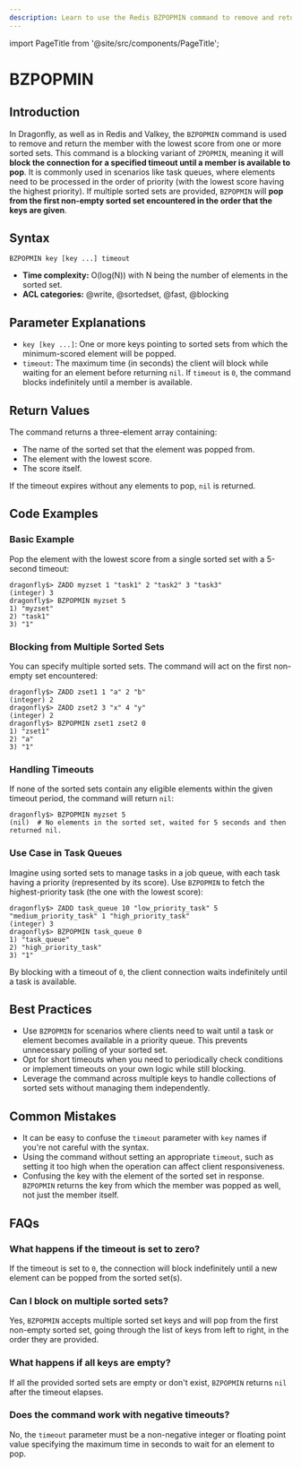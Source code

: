 ```yaml
---
description: Learn to use the Redis BZPOPMIN command to remove and return the smallest score member from sorted sets, plus expert tips beyond the official doRedis docscs.
---
```


import PageTitle from '@site/src/components/PageTitle';

# BZPOPMIN

<PageTitle title="Redis BZPOPMIN Explained (Better Than Official Docs)" />

## Introduction

In Dragonfly, as well as in Redis and Valkey, the `BZPOPMIN` command is used to remove and return the member with the lowest score from one or more sorted sets.
This command is a blocking variant of `ZPOPMIN`, meaning it will **block the connection for a specified timeout until a member is available to pop**.
It is commonly used in scenarios like task queues, where elements need to be processed in the order of priority (with the lowest score having the highest priority).
If multiple sorted sets are provided, `BZPOPMIN` will **pop from the first non-empty sorted set encountered in the order that the keys are given**.

## Syntax

```shell
BZPOPMIN key [key ...] timeout
```

- **Time complexity:** O(log(N)) with N being the number of elements in the sorted set.
- **ACL categories:** @write, @sortedset, @fast, @blocking

## Parameter Explanations

- `key [key ...]`: One or more keys pointing to sorted sets from which the minimum-scored element will be popped.
- `timeout`: The maximum time (in seconds) the client will block while waiting for an element before returning `nil`.
  If `timeout` is `0`, the command blocks indefinitely until a member is available.

## Return Values

The command returns a three-element array containing:

- The name of the sorted set that the element was popped from.
- The element with the lowest score.
- The score itself.

If the timeout expires without any elements to pop, `nil` is returned.

## Code Examples

### Basic Example

Pop the element with the lowest score from a single sorted set with a 5-second timeout:

```shell
dragonfly$> ZADD myzset 1 "task1" 2 "task2" 3 "task3"
(integer) 3
dragonfly$> BZPOPMIN myzset 5
1) "myzset"
2) "task1"
3) "1"
```

### Blocking from Multiple Sorted Sets

You can specify multiple sorted sets.
The command will act on the first non-empty set encountered:

```shell
dragonfly$> ZADD zset1 1 "a" 2 "b"
(integer) 2
dragonfly$> ZADD zset2 3 "x" 4 "y"
(integer) 2
dragonfly$> BZPOPMIN zset1 zset2 0
1) "zset1"
2) "a"
3) "1"
```

### Handling Timeouts

If none of the sorted sets contain any eligible elements within the given timeout period, the command will return `nil`:

```shell
dragonfly$> BZPOPMIN myzset 5
(nil)  # No elements in the sorted set, waited for 5 seconds and then returned nil.
```

### Use Case in Task Queues

Imagine using sorted sets to manage tasks in a job queue, with each task having a priority (represented by its score).
Use `BZPOPMIN` to fetch the highest-priority task (the one with the lowest score):

```shell
dragonfly$> ZADD task_queue 10 "low_priority_task" 5 "medium_priority_task" 1 "high_priority_task"
(integer) 3
dragonfly$> BZPOPMIN task_queue 0
1) "task_queue"
2) "high_priority_task"
3) "1"
```

By blocking with a timeout of `0`, the client connection waits indefinitely until a task is available.

## Best Practices

- Use `BZPOPMIN` for scenarios where clients need to wait until a task or element becomes available in a priority queue.
  This prevents unnecessary polling of your sorted set.
- Opt for short timeouts when you need to periodically check conditions or implement timeouts on your own logic while still blocking.
- Leverage the command across multiple keys to handle collections of sorted sets without managing them independently.

## Common Mistakes

- It can be easy to confuse the `timeout` parameter with `key` names if you're not careful with the syntax.
- Using the command without setting an appropriate `timeout`, such as setting it too high when the operation can affect client responsiveness.
- Confusing the key with the element of the sorted set in response.
  `BZPOPMIN` returns the key from which the member was popped as well, not just the member itself.

## FAQs

### What happens if the timeout is set to zero?

If the timeout is set to `0`, the connection will block indefinitely until a new element can be popped from the sorted set(s).

### Can I block on multiple sorted sets?

Yes, `BZPOPMIN` accepts multiple sorted set keys and will pop from the first non-empty sorted set, going through the list of keys from left to right, in the order they are provided.

### What happens if all keys are empty?

If all the provided sorted sets are empty or don't exist, `BZPOPMIN` returns `nil` after the timeout elapses.

### Does the command work with negative timeouts?

No, the `timeout` parameter must be a non-negative integer or floating point value specifying the maximum time in seconds to wait for an element to pop.
